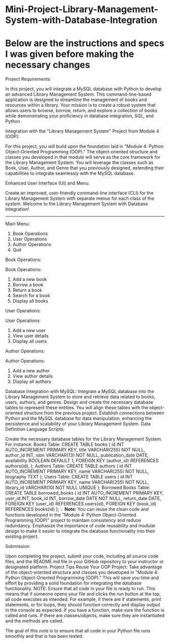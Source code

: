 # Mini-Project-Library-Management-System-with-Database-Integration
# Below are the instructions and specs I was given before making the necessary changes
Project Requirements

In this project, you will integrate a MySQL database with Python to develop an advanced Library Management System. This command-line-based application is designed to streamline the management of books and resources within a library. Your mission is to create a robust system that allows users to browse, borrow, return, and explore a collection of books while demonstrating your proficiency in database integration, SQL, and Python.

Integration with the "Library Management System" Project from Module 4 (OOP):

For this project, you will build upon the foundation laid in "Module 4: Python Object-Oriented Programming (OOP)." The object-oriented structure and classes you developed in that module will serve as the core framework for the Library Management System. You will leverage the classes such as Book, User, Author, and Genre that you previously designed, extending their capabilities to integrate seamlessly with the MySQL database.

Enhanced User Interface (UI) and Menu:

Create an improved, user-friendly command-line interface (CLI) for the Library Management System with separate menus for each class of the system.
Welcome to the Library Management System with Database Integration!
****
Main Menu:
1. Book Operations
2. User Operations
3. Author Operations
4. Quit

Book Operations:

Book Operations:
1. Add a new book
2. Borrow a book
3. Return a book
4. Search for a book
5. Display all books

User Operations:

User Operations:
1. Add a new user
2. View user details
3. Display all users

Author Operations:

Author Operations:
1. Add a new author
2. View author details
3. Display all authors

Database Integration with MySQL:
Integrate a MySQL database into the Library Management System to store and retrieve data related to books, users, authors, and genres.
Design and create the necessary database tables to represent these entities. You will align these tables with the object-oriented structure from the previous project.
Establish connections between Python and the MySQL database for data manipulation, enhancing the persistence and scalability of your Library Management System.
Data Definition Language Scripts:

Create the necessary database tables for the Library Management System. For instance:
Books Table:
CREATE TABLE books (
    id INT AUTO_INCREMENT PRIMARY KEY,
    title VARCHAR(255) NOT NULL,
    author_id INT,
    isbn VARCHAR(13) NOT NULL,
    publication_date DATE,
    availability BOOLEAN DEFAULT 1,
    FOREIGN KEY (author_id) REFERENCES authors(id),
);
Authors Table:
CREATE TABLE authors (
    id INT AUTO_INCREMENT PRIMARY KEY,
    name VARCHAR(255) NOT NULL,
    biography TEXT
);
Users Table:
CREATE TABLE users (
    id INT AUTO_INCREMENT PRIMARY KEY,
    name VARCHAR(255) NOT NULL,
    library_id VARCHAR(10) NOT NULL UNIQUE
);
Borrowed Books Table:
CREATE TABLE borrowed_books (
    id INT AUTO_INCREMENT PRIMARY KEY,
    user_id INT,
    book_id INT,
    borrow_date DATE NOT NULL,
    return_date DATE,
    FOREIGN KEY (user_id) REFERENCES users(id),
    FOREIGN KEY (book_id) REFERENCES books(id)
);
💡 **Note:** You can reuse the clean code and functions developed in the "Module 4: Python Object-Oriented Programming (OOP)" project to maintain consistency and reduce redundancy. Emphasize the importance of code reusability and modular design to make it easier to integrate the database functionality into their existing project.

Submission

Upon completing the project, submit your code, including all source code files, and the README.md file in your GitHub repository to your instructor or designated platform.
Project Tips
Reuse Your OOP Project: Take advantage of the object-oriented structure and classes you developed in "Module 4: Python Object-Oriented Programming (OOP)." This will save you time and effort by providing a solid foundation for integrating the database functionality.
NOTE: Ensure that all code in your file is ready to run. This means that if someone opens your file and clicks the run button at the top, all code executes as intended. For example, if there are if statements, print statements, or for loops, they should function correctly and display output in the console as expected. If you have a function, make sure the function is called and runs. If there are classes/objects, make sure they are instantiated and the methods are called.

The goal of this note is to ensure that all code in your Python file runs smoothly and that is has been tested.
